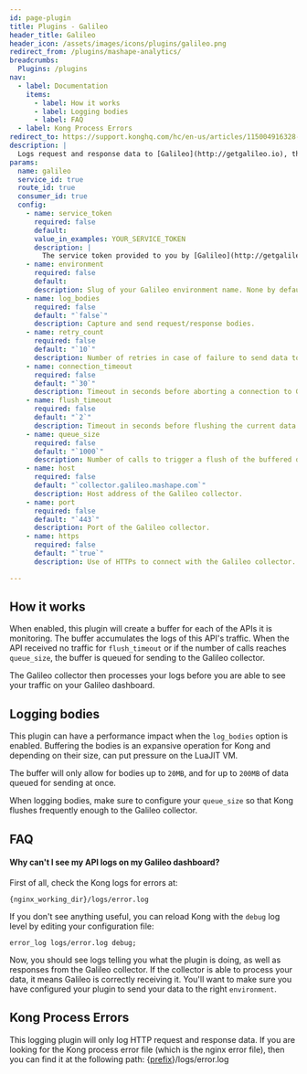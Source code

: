 ```yaml
---
id: page-plugin
title: Plugins - Galileo
header_title: Galileo
header_icon: /assets/images/icons/plugins/galileo.png
redirect_from: /plugins/mashape-analytics/
breadcrumbs:
  Plugins: /plugins
nav:
  - label: Documentation
    items:
      - label: How it works
      - label: Logging bodies
      - label: FAQ
  - label: Kong Process Errors
redirect_to: https://support.konghq.com/hc/en-us/articles/115004916328-Kong-Integration
description: |
  Logs request and response data to [Galileo](http://getgalileo.io), the analytics platform for monitoring, visualizing and inspecting API & microservice traffic.
params:
  name: galileo
  service_id: true
  route_id: true
  consumer_id: true
  config:
    - name: service_token
      required: false
      default:
      value_in_examples: YOUR_SERVICE_TOKEN
      description: |
        The service token provided to you by [Galileo](http://getgalileo.io).
    - name: environment
      required: false
      default:
      description: Slug of your Galileo environment name. None by default.
    - name: log_bodies
      required: false
      default: "`false`"
      description: Capture and send request/response bodies.
    - name: retry_count
      required: false
      default: "`10`"
      description: Number of retries in case of failure to send data to Galileo.
    - name: connection_timeout
      required: false
      default: "`30`"
      description: Timeout in seconds before aborting a connection to Galileo.
    - name: flush_timeout
      required: false
      default: "`2`"
      description: Timeout in seconds before flushing the current data to Galileo in case of inactivity.
    - name: queue_size
      required: false
      default: "`1000`"
      description: Number of calls to trigger a flush of the buffered data to Galileo.
    - name: host
      required: false
      default: "`collector.galileo.mashape.com`"
      description: Host address of the Galileo collector.
    - name: port
      required: false
      default: "`443`"
      description: Port of the Galileo collector.
    - name: https
      required: false
      default: "`true`"
      description: Use of HTTPs to connect with the Galileo collector.

---
```


## How it works

When enabled, this plugin will create a buffer for each of the APIs it is monitoring. The buffer accumulates the logs of this API's traffic. When the API received no traffic for `flush_timeout` or if the number of calls reaches `queue_size`, the buffer is queued for sending to the Galileo collector.

The Galileo collector then processes your logs before you are able to see your traffic on your Galileo dashboard.

## Logging bodies

This plugin can have a performance impact when the `log_bodies` option is enabled. Buffering the bodies is an expansive operation for Kong and depending on their size, can put pressure on the LuaJIT VM.

The buffer will only allow for bodies up to `20MB`, and for up to `200MB` of data queued for sending at once.

When logging bodies, make sure to configure your `queue_size` so that Kong flushes frequently enough to the Galileo collector.

## FAQ

#### Why can't I see my API logs on my Galileo dashboard?

First of all, check the Kong logs for errors at:

```
{nginx_working_dir}/logs/error.log
```

If you don't see anything useful, you can reload Kong with the `debug` log level by editing your configuration file:

```
error_log logs/error.log debug;
```

Now, you should see logs telling you what the plugin is doing, as well as responses from the Galileo collector. If the collector is able to process your data, it means Galileo is correctly receiving it. You'll want to make sure you have configured your plugin to send your data to the right `environment`.

## Kong Process Errors

This logging plugin will only log HTTP request and response data. If you are looking for the Kong process error file (which is the nginx error file), then you can find it at the following path: {[prefix](/docs/{{site.data.kong_latest.release}}/configuration/#prefix)}/logs/error.log
